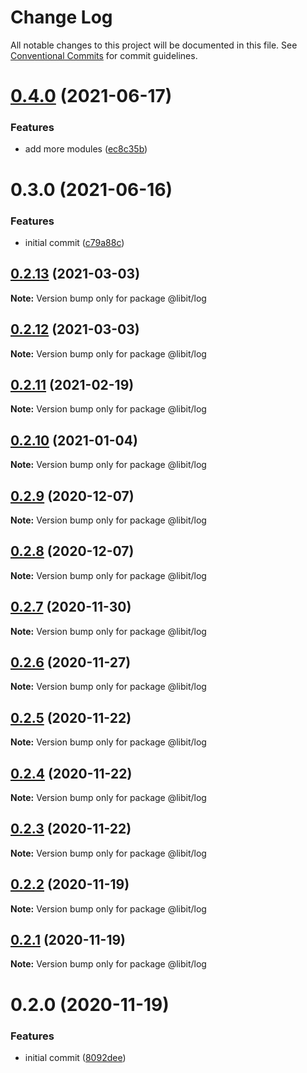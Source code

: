 # Change Log

All notable changes to this project will be documented in this file.
See [Conventional Commits](https://conventionalcommits.org) for commit guidelines.

# [0.4.0](https://gitr.net/mindary/libit/compare/@libit/log@0.3.0...@libit/log@0.4.0) (2021-06-17)


### Features

* add more modules ([ec8c35b](https://gitr.net/mindary/libit/commits/ec8c35b18b46fd894731b63383e766973070cc52))





# 0.3.0 (2021-06-16)


### Features

* initial commit ([c79a88c](https://gitr.net/mindary/libit/commits/c79a88c56e4c98155d80e15cf0e83be24593af27))





## [0.2.13](https://gitr.net/mindary/libit/compare/@libit/log@0.2.11...@libit/log@0.2.13) (2021-03-03)

**Note:** Version bump only for package @libit/log





## [0.2.12](https://gitr.net/mindary/libit/compare/@libit/log@0.2.11...@libit/log@0.2.12) (2021-03-03)

**Note:** Version bump only for package @libit/log





## [0.2.11](https://gitr.net/mindary/libit/compare/@libit/log@0.2.10...@libit/log@0.2.11) (2021-02-19)

**Note:** Version bump only for package @libit/log





## [0.2.10](https://gitr.net/mindary/libit/compare/@libit/log@0.2.9...@libit/log@0.2.10) (2021-01-04)

**Note:** Version bump only for package @libit/log





## [0.2.9](https://gitr.net/mindary/libit/compare/@libit/log@0.2.8...@libit/log@0.2.9) (2020-12-07)

**Note:** Version bump only for package @libit/log





## [0.2.8](https://gitr.net/mindary/libit/compare/@libit/log@0.2.7...@libit/log@0.2.8) (2020-12-07)

**Note:** Version bump only for package @libit/log





## [0.2.7](https://gitr.net/mindary/libit/compare/@libit/log@0.2.6...@libit/log@0.2.7) (2020-11-30)

**Note:** Version bump only for package @libit/log





## [0.2.6](https://gitr.net/mindary/libit/compare/@libit/log@0.2.5...@libit/log@0.2.6) (2020-11-27)

**Note:** Version bump only for package @libit/log





## [0.2.5](https://gitr.net/mindary/libit/compare/@libit/log@0.2.4...@libit/log@0.2.5) (2020-11-22)

**Note:** Version bump only for package @libit/log





## [0.2.4](https://gitr.net/mindary/libit/compare/@libit/log@0.2.3...@libit/log@0.2.4) (2020-11-22)

**Note:** Version bump only for package @libit/log





## [0.2.3](https://gitr.net/mindary/libit/compare/@libit/log@0.2.2...@libit/log@0.2.3) (2020-11-22)

**Note:** Version bump only for package @libit/log





## [0.2.2](https://gitr.net/mindary/libit/compare/@libit/log@0.2.1...@libit/log@0.2.2) (2020-11-19)

**Note:** Version bump only for package @libit/log





## [0.2.1](https://gitr.net/mindary/libit/compare/@libit/log@0.2.0...@libit/log@0.2.1) (2020-11-19)

**Note:** Version bump only for package @libit/log





# 0.2.0 (2020-11-19)


### Features

* initial commit ([8092dee](https://gitr.net/mindary/libit/commits/8092dee0235e68d2151cc86c48718d52529ead25))
